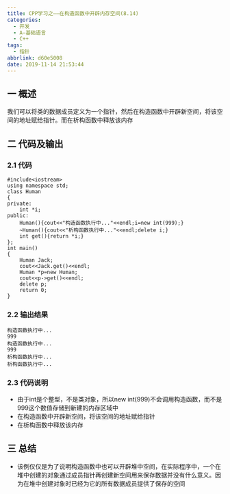 ```yaml
---
title: CPP学习之——在构造函数中开辟内存空间(8.14)
categories:
  - 开发
  - A-基础语言
  - C++
tags:
  - 指针
abbrlink: d60e5008
date: 2019-11-14 21:53:44
---
```

## 一 概述

我们可以将类的数据成员定义为一个指针，然后在构造函数中开辟新空间，将该空间的地址赋给指针。而在析构函数中释放该内存  

<!--more-->

## 二 代码及输出

### 2.1 代码

```
#include<iostream>
using namespace std;
class Human
{
private:
	int *i;
public:
	Human(){cout<<"构造函数执行中..."<<endl;i=new int(999);}
	~Human(){cout<<"析构函数执行中..."<<endl;delete i;}
	int get(){return *i;}
};
int main()
{
	Human Jack;
	cout<<Jack.get()<<endl;
	Human *p=new Human;
	cout<<p->get()<<endl;
	delete p;
	return 0;
}
```

### 2.2 输出结果

```
构造函数执行中...
999
构造函数执行中...
999
析构函数执行中...
析构函数执行中...
```

### 2.3 代码说明

* 由于int是个整型，不是类对象，所以new int(999)不会调用构造函数，而不是999这个数值存储到新建的内存区域中
* 在构造函数中开辟新空间，将该空间的地址赋给指针
* 在析构函数中释放该内存

## 三 总结

* 该例仅仅是为了说明构造函数中也可以开辟堆中空间，在实际程序中，一个在堆中创建的对象通过成员指针再创建新空间用来保存数据并没有什么意义。因为在堆中创建对象时已经为它的所有数据成员提供了保存的空间